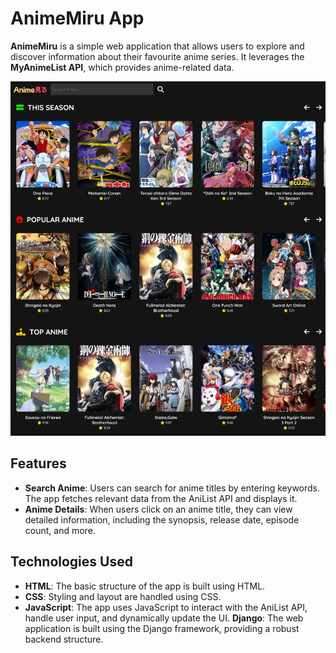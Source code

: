 # AnimeMiru App
**AnimeMiru** is a simple web application that allows users to explore and discover information about their favourite anime series. It leverages the **MyAnimeList API**, which provides anime-related data.

![AnimeMiru App](screenshot/screenshot.jpeg)

## Features

- **Search Anime**: Users can search for anime titles by entering keywords. The app fetches relevant data from the AniList API and displays it.
- **Anime Details**: When users click on an anime title, they can view detailed information, including the synopsis, release date, episode count, and more.

## Technologies Used

- **HTML**: The basic structure of the app is built using HTML.
- **CSS**: Styling and layout are handled using CSS.
- **JavaScript**: The app uses JavaScript to interact with the AniList API, handle user input, and dynamically update the UI.
**Django**: The web application is built using the Django framework, providing a robust backend structure.